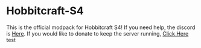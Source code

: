 # Hobbitcraft-S4
This is the official modpack for Hobbitcraft S4!
If you need help, the discord is [Here](https://discord.gg/cFaA6G7).
If you would like to donate to keep the server running, [Click Here](https://venmo.com/Dillon-DeSantis)
test